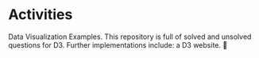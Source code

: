 # Activities
Data Visualization Examples. This repository is full of solved and unsolved questions for D3. Further implementations include: a D3 website. 🔆

